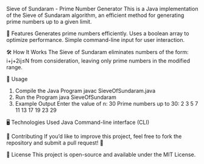 Sieve of Sundaram - Prime Number Generator
This is a Java implementation of the Sieve of Sundaram algorithm, an efficient method for generating prime numbers up to a given limit.

🚀 Features
Generates prime numbers efficiently.
Uses a boolean array to optimize performance.
Simple command-line input for user interaction.

🛠 How It Works
The Sieve of Sundaram eliminates numbers of the form:
                i+j+2ij≤N
from consideration, leaving only prime numbers in the modified range.

📌 Usage
1. Compile the Java Program
    javac SieveOfSundaram.java
2. Run the Program
    java SieveOfSundaram
3. Example Output
    Enter the value of n: 30
    Prime numbers up to 30: 2 3 5 7 11 13 17 19 23 29

🖥 Technologies Used
Java
Command-line interface (CLI)

📝 Contributing
If you’d like to improve this project, feel free to fork the repository and submit a pull request! 🎉

📜 License
This project is open-source and available under the MIT License.

